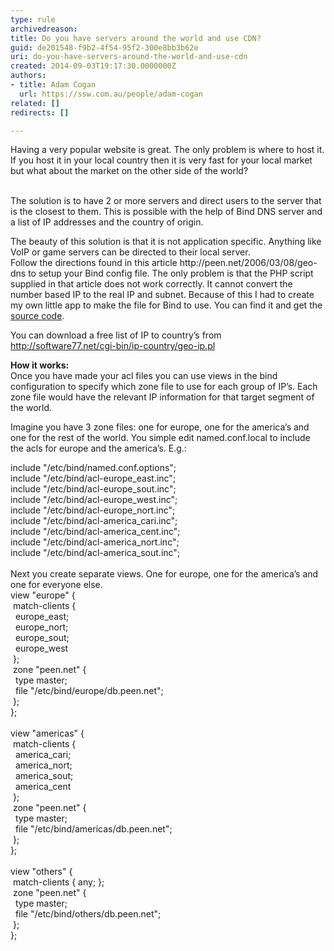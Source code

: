 ```yaml
---
type: rule
archivedreason: 
title: Do you have servers around the world and use CDN?
guid: de201548-f9b2-4f54-95f2-300e8bb3b62e
uri: do-you-have-servers-around-the-world-and-use-cdn
created: 2014-09-03T19:17:30.0000000Z
authors:
- title: Adam Cogan
  url: https://ssw.com.au/people/adam-cogan
related: []
redirects: []

---
```



Having a very popular website is great. The only problem is where to host it. If you host it in your local country then it is very fast for your local market but what about the market on the other side of the world?
<br><excerpt class='endintro'></excerpt><br>
<p>The solution is to have 2 or more servers and direct users to the server that is the closest to them. This is possible with the help of Bind DNS server and a list of IP addresses and the country of origin.</p><p>The beauty of this solution is that it is not application specific. Anything like VoIP or game servers can be directed to their local server.<br>Follow the directions found in this article http&#58;//peen.net/2006/03/08/geo-dns to setup your Bind config file. The only problem is that the PHP script supplied in that article does not work correctly. It cannot convert the number based IP to the real IP and subnet. Because of this I had to create my own little app to make the file for Bind to use. You can find it and get the <a href="/Documents/IpToCountryConverter.zip"> source code</a>.</p><p>You can download a free list of IP to country’s from <a href="http&#58;//software77.net/geo-ip/"> http&#58;//software77.net/cgi-bin/ip-country/geo-ip.pl</a></p><p>
                    <strong>How it works&#58;<br>
                    </strong>Once you have made your acl files you can use views in the bind configuration to specify which zone file to use for each group of IP’s. Each zone file would have the relevant IP information for that target segment of the world.</p><p>Imagine you have 3 zone files&#58; one for europe, one for the america’s and one for the rest of the world. You simple edit named.conf.local to include the acls for europe and the america’s. E.g.&#58;</p><dl class="code"><dt>     include &quot;/etc/bind/named.conf.options&quot;; <br>    include &quot;/etc/bind/acl-europe_east.inc&quot;; <br>    include &quot;/etc/bind/acl-europe_sout.inc&quot;; <br>    include &quot;/etc/bind/acl-europe_west.inc&quot;; <br>    include &quot;/etc/bind/acl-europe_nort.inc&quot;; <br>    include &quot;/etc/bind/acl-america_cari.inc&quot;; <br>    include &quot;/etc/bind/acl-america_cent.inc&quot;; <br>    include &quot;/etc/bind/acl-america_nort.inc&quot;; <br>    include &quot;/etc/bind/acl-america_sout.inc&quot;; <br>    <br>    Next you create separate views. One for europe, one for the america’s     and one for everyone else. <br>    view &quot;europe&quot; &#123; <br>    &#160;match-clients &#123; <br>    &#160;&#160;europe_east; <br>    &#160;&#160;europe_nort; <br>    &#160;&#160;europe_sout; <br>    &#160;&#160;europe_west <br>    &#160;&#125;; <br>    &#160;zone &quot;peen.net&quot; &#123; <br>    &#160;&#160;type master; <br>    &#160;&#160;file &quot;/etc/bind/europe/db.peen.net&quot;; <br>    &#160;&#125;; <br>    &#125;; <br>
                        <br>    view &quot;americas&quot; &#123; <br>    &#160;match-clients &#123; <br>    &#160;&#160;america_cari; <br>    &#160;&#160;america_nort; <br>    &#160;&#160;america_sout; <br>    &#160;&#160;america_cent <br>    &#160;&#125;; <br>    &#160;zone &quot;peen.net&quot; &#123; <br>    &#160;&#160;type master; <br>    &#160;&#160;file &quot;/etc/bind/americas/db.peen.net&quot;; <br>    &#160;&#125;; <br>    &#125;; <br>
                        <br>    view &quot;others&quot; &#123; <br>    &#160;match-clients &#123; any; &#125;; <br>    &#160;zone &quot;peen.net&quot; &#123; <br>    &#160;&#160;type master; <br>    &#160;&#160;file &quot;/etc/bind/others/db.peen.net&quot;; <br>    &#160;&#125;; <br>    &#125;;</dt></dl>​


